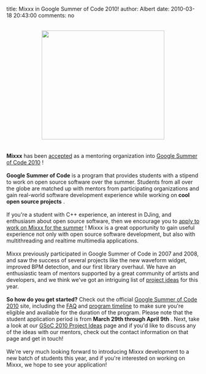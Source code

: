 title: Mixxx in Google Summer of Code 2010!
author: Albert
date: 2010-03-18 20:43:00
comments: no

<div class="separator" style="clear: both; text-align: center;"><br />
</div>
<div class="separator" style="clear: both; text-align: center;"><a href="http://socghop.appspot.com/"><img border="0" height="284" src="{% static '/static/images/news/GSoC-Logo.png' %}" width="320" />
</a>
</div>
<b><br />
</b>
<br />
<b>Mixxx</b>
 has been <a href="http://socghop.appspot.com/gsoc/program/accepted_orgs/google/gsoc2010">accepted</a>
 as a mentoring organization into <a href="http://socghop.appspot.com/">Google Summer of Code 2010</a>
!<br />
<br />
<b>Google Summer of Code</b>
 is a program that provides students with a stipend to work on open source software over the summer. Students from all over the globe are matched up with mentors from participating organizations and gain real-world software development experience while working on<b> cool open source projects</b>
.<br />
<br />
If you're a student with C++ experience, an interest in DJing, and enthusiasm about open source software, then we encourage you to <a href="http://socghop.appspot.com/">apply to work on Mixxx for the summer</a>
! Mixxx is a great opportunity to gain useful experience not only with open source software development, but also with multithreading and realtime multimedia applications.<br />
<br />
Mixxx previously participated in Google Summer of Code in 2007 and 2008, and saw the success of several projects like the new waveform widget, improved BPM detection, and our first library overhaul. We have an enthusiastic team of mentors supported by a great community of artists and developers, and we think we've got an intriguing list of <a href="https://github.com/mixxxdj/mixxx/wiki/gsoc2010ideas">project ideas</a>
 for this year.<br />
<br />
<b>So how do you get started?</b>
 Check out the official <a href="http://socghop.appspot.com/">Google Summer of Code 2010</a>
 site, including the <a href="http://socghop.appspot.com/document/show/gsoc_program/google/gsoc2010/faqs">FAQ</a>
 and <a href="http://socghop.appspot.com/document/show/gsoc_program/google/gsoc2010/faqs#timeline">program timeline</a>
 to make sure you're eligible and available for the duration of the program. Please note that the student application period is from <b>March 29th through April 9th</b>
. Next, take a look at our <a href="https://github.com/mixxxdj/mixxx/wiki/gsoc2010ideas">GSoC 2010 Project Ideas</a>
 page and if you'd like to discuss any of the ideas with our mentors, check out the contact information on that page and get in touch!<br />
<div><br />
</div>
<div>We're very much looking forward to introducing Mixxx development to a new batch of students this year, and if you're interested on working on Mixxx, we hope to see your application!</div>
<div><br />
</div>
<div><br />
</div>
